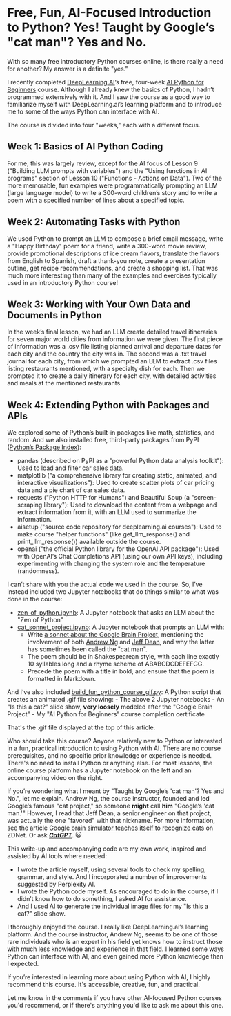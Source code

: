 # Free, Fun, AI-Focused Introduction to Python? Yes! Taught by Google’s "cat man"? Yes and No.

With so many free introductory Python courses online, is there really a need for another? My answer is a definite "yes."

I recently completed [DeepLearning.AI](https://www.linkedin.com/company/deeplearningai/)’s free, four-week [AI Python for Beginners](https://www.deeplearning.ai/short-courses/ai-python-for-beginners/) course. Although I already knew the basics of Python, I hadn’t programmed extensively with it. And I saw the course as a good way to familiarize myself with DeepLearning.ai’s learning platform and to introduce me to some of the ways Python can interface with AI.

The course is divided into four "weeks," each with a different focus.

## Week 1: Basics of AI Python Coding
For me, this was largely review, except for the AI focus of Lesson 9 ("Building LLM prompts with variables") and the "Using functions in AI programs" section of Lesson 10 ("Functions - Actions on Data"). Two of the more memorable, fun examples were programmatically prompting an LLM (large language model) to write a 300-word children’s story and to write a poem with a specified number of lines about a specified topic.

## Week 2: Automating Tasks with Python
We used Python to prompt an LLM to compose a brief email message, write a "Happy Birthday" poem for a friend, write a 300-word movie review, provide promotional descriptions of ice cream flavors, translate the flavors from English to Spanish, draft a thank-you note, create a presentation outline, get recipe recommendations, and create a shopping list. That was much more interesting than many of the examples and exercises typically used in an introductory Python course!

## Week 3: Working with Your Own Data and Documents in Python
In the week’s final lesson, we had an LLM create detailed travel itineraries for seven major world cities from information we were given. The first piece of information was a .csv file listing planned arrival and departure dates for each city and the country the city was in. The second was a .txt travel journal for each city, from which we prompted an LLM to extract .csv files listing restaurants mentioned, with a specialty dish for each. Then we prompted it to create a daily itinerary for each city, with detailed activities and meals at the mentioned restaurants.

## Week 4: Extending Python with Packages and APIs
We explored some of Python’s built-in packages like math, statistics, and random. And we also installed free, third-party packages from PyPI ([Python’s Package Index](https://pypi.org/)):
- pandas (described on PyPI as a "powerful Python data analysis toolkit"): Used to load and filter car sales data. 
- matplotlib ("a comprehensive library for creating static, animated, and interactive visualizations"): Used to create scatter plots of car pricing data and a pie chart of car sales data.
- requests ("Python HTTP for Humans") and Beautiful Soup (a "screen-scraping library"): Used to download the content from a webpage and extract information from it, with an LLM used to summarize the information.
- aisetup ("source code repository for deeplearning.ai courses"): Used to make course "helper functions" (like get_llm_response() and print_llm_response()) available outside the course.
- openai ("the official Python library for the OpenAI API package"): Used with OpenAI’s Chat Completions API (using our own API keys), including experimenting with changing the system role and the temperature (randomness).

I can’t share with you the actual code we used in the course. So, I’ve instead included two Jupyter notebooks that do things similar to what was done in the course:
- [zen_of_python.ipynb](zen_of_python.ipynb): A Jupyter notebook that asks an LLM about the "Zen of Python"
- [cat_sonnet_project.ipynb](cat_sonnet_project.ipynb): A Jupyter notebook that prompts an LLM with:
    - Write [a sonnet about the Google Brain Project](sonnet.md), mentioning the involvement of both [Andrew Ng](https://www.linkedin.com/in/andrewyng/) and [Jeff Dean](https://www.linkedin.com/in/jeff-dean-8b212555/), and why the latter has sometimes been called the "cat man".
    - The poem should be in Shakespearean style, with each line exactly 10 syllables long and a rhyme scheme of ABABCDCDEFEFGG.
    - Precede the poem with a title in bold, and ensure that the poem is formatted in Markdown.

And I’ve also included [build_fun_python_course_gif.py](build_fun_python_course_gif.py): A Python script that creates an animated .gif file showing:
    - The above 2 Jupyter notebooks
    - An "Is this a cat?" slide show, **very loosely** modeled after the "Google Brain Project"
    - My "AI Python for Beginners" course completion certificate

That's the .gif file displayed at the top of this article.

Who should take this course? Anyone relatively new to Python or interested in a fun, practical introduction to using Python with AI. There are no course prerequisites, and no specific prior knowledge or experience is needed. There's no need to install Python or anything else. For most lessons, the online course platform has a Jupyter notebook on the left and an accompanying video on the right. 

If you’re wondering what I meant by "Taught by Google’s 'cat man'? Yes and No.", let me explain. Andrew Ng, the course instructor, founded and led Google’s famous "cat project," so someone **might** call **him** "Google’s 'cat man.'" However, I read that Jeff Dean, a senior engineer on that project, was actually the one "favored" with that nickname. For more information, see the article [Google brain simulator teaches itself to recognize cats](https://www.zdnet.com/article/google-brain-simulator-teaches-itself-to-recognize-cats/) on ZDNet. Or ask ***[CatGPT](https://chatgpt.com/g/g-NDDXC050T-catgpt)***. 😺

This write-up and accompanying code are my own work, inspired and assisted by AI tools where needed:
- I wrote the article myself, using several tools to check my spelling, grammar, and style. And I incorporated a number of improvements suggested by Perplexity AI.
- I wrote the Python code myself. As encouraged to do in the course, if I didn’t know how to do something, I asked AI for assistance.
- And I used AI to generate the individual image files for my "Is this a cat?" slide show.

I thoroughly enjoyed the course. I really like DeepLearning.ai’s learning platform. And the course instructor, Andrew Ng, seems to be one of those rare individuals who is an expert in his field yet knows how to instruct those with much less knowledge and experience in that field. I learned some ways Python can interface with AI, and even gained more Python knowledge than I expected.

If you’re interested in learning more about using Python with AI, I highly recommend this course. It's accessible, creative, fun, and practical.

Let me know in the comments if you have other AI-focused Python courses you'd recommend, or if there's anything you'd like to ask me about this one.
